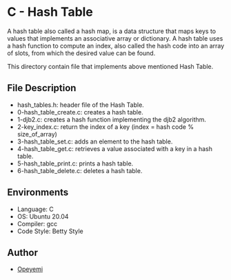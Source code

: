 # C - Hash Table

A hash table also called a hash map, is a data structure that maps keys to values that implements an associative array or dictionary. A hash table uses a hash function to compute an index, also called the hash code into an array of slots, from which the desired value can be found.

This directory contain file that implements above mentioned Hash Table.

## File Description
- hash_tables.h: header file of the Hash Table.
- 0-hash_table_create.c: creates a hash table.
- 1-djb2.c: creates a hash function implementing the djb2 algorithm.
- 2-key_index.c: return the index of a key (index = hash code % size_of_array)
- 3-hash_table_set.c: adds an element to the hash table.
- 4-hash_table_get.c: retrieves a value associated with a key in a hash table.
- 5-hash_table_print.c: prints a hash table.
- 6-hash_table_delete.c: deletes a hash table.

## Environments
- Language: C
- OS: Ubuntu 20.04
- Compiler: gcc
- Code Style: Betty Style

## Author
- [Opeyemi](https://www.linkedin.com/public-profile/settings?lipi=urn%3Ali%3Apage%3Ad_flagship3_profile_self_edit_contact-info%3Ba3NCXyzLR3ex4H9XExAWtg%3D%3D)
